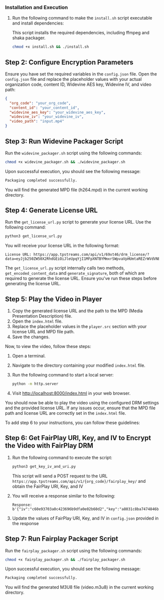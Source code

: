 ### Installation and Execution

1. Run the following command to make the `install.sh` script executable and install dependencies:

   This script installs the required dependencies, including ffmpeg and shaka packager.

   ```bash
   chmod +x install.sh && ./install.sh
   ```

## Step 2: Configure Encryption Parameters

Ensure you have set the required variables in the `config.json` file. Open the `config.json` file and replace the placeholder values with your actual organization code, content ID, Widevine AES key, Widevine IV, and video path:

```json
{
  "org_code": "your_org_code",
  "content_id": "your_content_id",
  "widevine_aes_key": "your_widevine_aes_key",
  "widevine_iv": "your_widevine_iv",
  "video_path": "input.mp4"
}
```

## Step 3: Run Widevine Packager Script

Run the `widevine_packager.sh` script using the following commands:

```bash
chmod +x widevine_packager.sh && ./widevine_packager.sh
```


Upon successful execution, you should see the following message:

```bash
Packaging completed successfully.
```

You will find the generated MPD file (h264.mpd) in the current working directory.



## Step 4: Generate License URL

Run the `get_license_url.py` script to generate your license URL. Use the following command:

```bash
python3 get_license_url.py
```

You will receive your license URL in the following format:

```
License URL: https://app.tpstreams.com/api/v1/69xt46/drm_license/?data=eyJjb250ZW50X2RhdGEiOiJleUpqYjI1MFpXNTBYMmxrSWpvaVpHUmtaREZrWVdVNE9EWXlORE5pWlRnMU56RTJZekZtWWpnNE9UVTJORFVpTENKa2NtMWZkSGx3WlNJNkluZHBaR1YyYVc1bElpd2laRzkzYm14dllXUWlPbVpoYkhObGZRPT0iLCJzaWduYXR1cmUiOiI5QkM5aTloTFVMWHlmaXlBdXE5aHRhRGZYb3FRam9PWGtDOWlVbGd5Z3R3PSJ9
```
The `get_license_url.py` script internally calls two methods, `get_encoded_content_data` and `generate_signature`, both of which are required to generate the license URL. Ensure you've run these steps before generating the license URL.


## Step 5: Play the Video in Player

1. Copy the generated license URL and the path to the MPD (Media Presentation Description) file.
2. Open the `index.html` file.
3. Replace the placeholder values in the `player.src` section with your license URL and MPD file path.
4. Save the changes.

Now, to view the video, follow these steps:

1. Open a terminal.
2. Navigate to the directory containing your modified `index.html` file.
3. Run the following command to start a local server:

    ```bash
    python -m http.server
    ```

4. Visit [http://localhost:8000/index.html](http://localhost:8000/index.html) in your web browser.

You should now be able to play the video using the configured DRM settings and the provided license URL. If any issues occur, ensure that the MPD file path and license URL are correctly set in the `index.html` file.

To add step 6 to your instructions, you can follow these guidelines:


## Step 6: Get FairPlay URI, Key, and IV to Encrypt the Video with FairPlay DRM


1. Run the following command to execute the script:

    ```bash
    python3 get_key_iv_and_uri.py
    ```
    This script will send a POST request to the URL `https://app.tpstreams.com/api/v1/{org_code}/fairplay_key/` and obtain the FairPlay URI, Key, and IV
   
2. You will receive a response similar to the following:

    ```plaintext
    Response: b'{"iv":"c60e93703a0c423696b9dfa0e02b60d2","key":"a8031c8ba7474846b137ffc328cf2304","uri":"skd://4a961191b7764338b8a6ca3259023c2d"}'
    ```

3. Update the values of FairPlay URI, Key, and IV in `config.json` provided in the response

## Step 7: Run Fairplay Packager Script

Run the `fairplay_packager.sh` script using the following commands:

```bash
chmod +x fairplay_packager.sh && ./fairplay_packager.sh
```


Upon successful execution, you should see the following message:

```bash
Packaging completed successfully.
```

You will find the generated M3U8 file (video.m3u8) in the current working directory.
